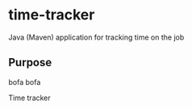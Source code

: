# time-tracker
Java (Maven) application for tracking time on the job
## Purpose
bofa bofa

Time tracker
